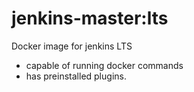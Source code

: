 # jenkins-master:lts

Docker image for jenkins LTS
- capable of running docker commands
- has preinstalled plugins.
